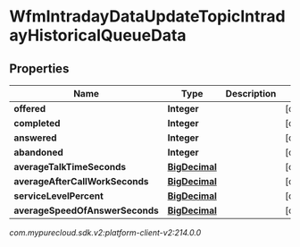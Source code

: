 # WfmIntradayDataUpdateTopicIntradayHistoricalQueueData


## Properties

| Name | Type | Description | Notes |
| ------------ | ------------- | ------------- | ------------- |
| **offered** | **Integer** |  |  [optional] |
| **completed** | **Integer** |  |  [optional] |
| **answered** | **Integer** |  |  [optional] |
| **abandoned** | **Integer** |  |  [optional] |
| **averageTalkTimeSeconds** | [**BigDecimal**](BigDecimal) |  |  [optional] |
| **averageAfterCallWorkSeconds** | [**BigDecimal**](BigDecimal) |  |  [optional] |
| **serviceLevelPercent** | [**BigDecimal**](BigDecimal) |  |  [optional] |
| **averageSpeedOfAnswerSeconds** | [**BigDecimal**](BigDecimal) |  |  [optional] |




_com.mypurecloud.sdk.v2:platform-client-v2:214.0.0_
